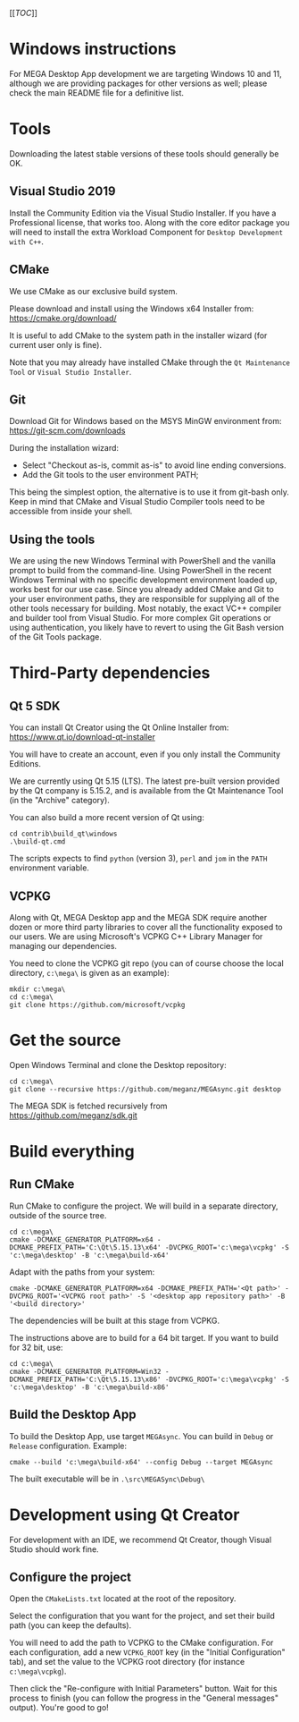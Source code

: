 [[_TOC_]]

# Windows instructions

For MEGA Desktop App development we are targeting Windows 10 and 11, although we are providing
packages for other versions as well; please check the main README file for a definitive
list.

# Tools

Downloading the latest stable versions of these tools should generally be OK.

## Visual Studio 2019

Install the Community Edition via the Visual Studio Installer. If you have a
Professional license, that works too. Along with the core editor package you
will need to install the extra Workload Component for `Desktop Development with C++`.

## CMake

We use CMake as our exclusive build system.

Please download and install using the Windows x64 Installer from:
https://cmake.org/download/

It is useful to add CMake to the system path in the installer wizard (for
current user only is fine).

Note that you may already have installed CMake through the `Qt Maintenance Tool` or `Visual Studio Installer`.

## Git

Download Git for Windows based on the MSYS MinGW environment from:
https://git-scm.com/downloads

During the installation wizard:
- Select "Checkout as-is, commit as-is" to avoid line ending conversions.
- Add the Git tools to the user environment PATH;

This being the simplest option, the alternative is to use it from git-bash only.
Keep in mind that CMake and Visual Studio Compiler tools need to be accessible
from inside your shell.

## Using the tools

We are using the new Windows Terminal with PowerShell and the vanilla prompt to
build from the command-line. Using PowerShell in the recent Windows Terminal with
no specific development environment loaded up, works best for our use case.
Since you already added CMake and Git to your user environment paths, they are
responsible for supplying all of the other tools necessary for building. Most
notably, the exact VC++ compiler and builder tool from Visual Studio. For more
complex Git operations or using authentication, you likely have to revert to
using the Git Bash version of the Git Tools package.

# Third-Party dependencies

## Qt 5 SDK

You can install Qt Creator using the Qt Online Installer from:
https://www.qt.io/download-qt-installer

You will have to create an account, even if you only install the Community
Editions.

We are currently using Qt 5.15 (LTS). The latest pre-built version provided by the Qt company is 5.15.2,
and is available from the Qt Maintenance Tool (in the "Archive" category).

You can also build a more recent version of Qt using:

```
cd contrib\build_qt\windows
.\build-qt.cmd
```
The scripts expects to find `python` (version 3), `perl` and `jom` in the `PATH` environment variable.

## VCPKG

Along with Qt, MEGA Desktop app and the MEGA SDK require another dozen or more
third party libraries to cover all the functionality exposed to our users. We are
using Microsoft's VCPKG C++ Library Manager for managing our dependencies.

You need to clone the VCPKG git repo (you can of course choose the local directory, `c:\mega\` is given as an example):
```
mkdir c:\mega\
cd c:\mega\
git clone https://github.com/microsoft/vcpkg
```

# Get the source

Open Windows Terminal and clone the Desktop repository:
```
cd c:\mega\
git clone --recursive https://github.com/meganz/MEGAsync.git desktop
```

The MEGA SDK is fetched recursively from https://github.com/meganz/sdk.git

# Build everything

## Run CMake
Run CMake to configure the project. We will build in a separate directory, outside of the source tree.
```
cd c:\mega\
cmake -DCMAKE_GENERATOR_PLATFORM=x64 -DCMAKE_PREFIX_PATH='C:\Qt\5.15.13\x64' -DVCPKG_ROOT='c:\mega\vcpkg' -S 'c:\mega\desktop' -B 'c:\mega\build-x64'
```
Adapt with the paths from your system:
```
cmake -DCMAKE_GENERATOR_PLATFORM=x64 -DCMAKE_PREFIX_PATH='<Qt path>' -DVCPKG_ROOT='<VCPKG root path>' -S '<desktop app repository path>' -B '<build directory>'
```

The dependencies will be built at this stage from VCPKG.

The instructions above are to build for a 64 bit target. If you want to build for 32 bit, use:
```
cd c:\mega\
cmake -DCMAKE_GENERATOR_PLATFORM=Win32 -DCMAKE_PREFIX_PATH='C:\Qt\5.15.13\x86' -DVCPKG_ROOT='c:\mega\vcpkg' -S 'c:\mega\desktop' -B 'c:\mega\build-x86'
```

## Build the Desktop App
To build the Desktop App, use target `MEGAsync`.
You can build in `Debug` or `Release` configuration.
Example:
```
cmake --build 'c:\mega\build-x64' --config Debug --target MEGAsync
```

The built executable will be in `.\src\MEGASync\Debug\`

# Development using Qt Creator
For development with an IDE, we recommend Qt Creator, though Visual Studio
should work fine. 

## Configure the project
Open the `CMakeLists.txt` located at the root of the repository.


Select the configuration that you want for the project, and set their build path (you can keep the defaults).

You will need to add the path to VCPKG to the CMake configuration. For each configuration, add a new `VCPKG_ROOT` key (in the "Initial Configuration" tab), and set the value to the VCPKG root directory (for instance `c:\mega\vcpkg`).

Then click the "Re-configure with Initial Parameters" button. Wait for this process to finish (you can follow the progress in the "General messages" output).
You're good to go!